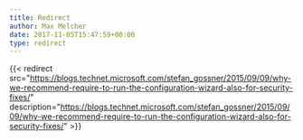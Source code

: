 ```yaml
---
title: Redirect
author: Max Melcher
date: 2017-11-05T15:47:59+00:00
type: redirect
---
```

{{< redirect src="https://blogs.technet.microsoft.com/stefan_gossner/2015/09/09/why-we-recommend-require-to-run-the-configuration-wizard-also-for-security-fixes/" description="https://blogs.technet.microsoft.com/stefan_gossner/2015/09/09/why-we-recommend-require-to-run-the-configuration-wizard-also-for-security-fixes/" >}}
